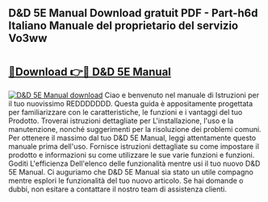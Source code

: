 ## D&D 5E Manual Download gratuit PDF - Part-h6d Italiano Manuale del proprietario del servizio Vo3ww

# <h2><a href="http://dfafl5.blite.top/?on=D%26D+5E+Manual">🔗Download 👉🔴 D&D 5E Manual</a></h2>

[![D&D 5E Manual download](https://i.imgur.com/lujVjoI.png)](http://dfafl5.blite.top/?on=D%26D+5E+Manual)
Ciao e benvenuto nel manuale di Istruzioni per il tuo nuovissimo REDDDDDDD. Questa guida è appositamente progettata per familiarizzare con le caratteristiche, le funzioni e i vantaggi del tuo Prodotto. Troverai istruzioni dettagliate per L'installazione, l'uso e la manutenzione, nonché suggerimenti per la risoluzione dei problemi comuni. Per ottenere il massimo dal tuo D&D 5E Manual, leggi attentamente questo manuale prima dell'uso. Fornisce istruzioni dettagliate su come impostare il prodotto e informazioni su come utilizzare le sue varie funzioni e funzioni. Goditi L'efficienza Dell'elenco delle funzionalità mentre usi il tuo nuovo D&D 5E Manual. Ci auguriamo che D&D 5E Manual sia stato un utile compagno mentre esplori le funzionalità del tuo nuovo articolo. Se hai domande o dubbi, non esitare a contattare il nostro team di assistenza clienti.
